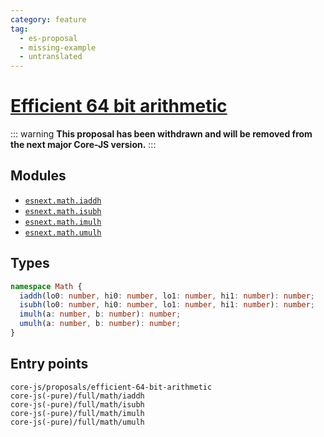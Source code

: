 ```yaml
---
category: feature
tag:
  - es-proposal
  - missing-example
  - untranslated
---
```


# [Efficient 64 bit arithmetic](https://gist.github.com/BrendanEich/4294d5c212a6d2254703)

::: warning
**This proposal has been withdrawn and will be removed from the next major Core-JS version.**
:::

## Modules

- [`esnext.math.iaddh`](https://github.com/zloirock/core-js/blob/master/packages/core-js/modules/esnext.math.iaddh.js)
- [`esnext.math.isubh`](https://github.com/zloirock/core-js/blob/master/packages/core-js/modules/esnext.math.isubh.js)
- [`esnext.math.imulh`](https://github.com/zloirock/core-js/blob/master/packages/core-js/modules/esnext.math.imulh.js)
- [`esnext.math.umulh`](https://github.com/zloirock/core-js/blob/master/packages/core-js/modules/esnext.math.umulh.js)

## Types

```ts
namespace Math {
  iaddh(lo0: number, hi0: number, lo1: number, hi1: number): number;
  isubh(lo0: number, hi0: number, lo1: number, hi1: number): number;
  imulh(a: number, b: number): number;
  umulh(a: number, b: number): number;
}
```

## Entry points

```
core-js/proposals/efficient-64-bit-arithmetic
core-js(-pure)/full/math/iaddh
core-js(-pure)/full/math/isubh
core-js(-pure)/full/math/imulh
core-js(-pure)/full/math/umulh
```
